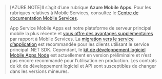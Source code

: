 >[AZURE.NOTE]Il s’agit d’une rubrique **Azure Mobile Apps**. Pour les rubriques relatives à Mobile Services, consultez le [Centre de documentation Mobile Services](/documentation/services/mobile-services/).
>
>App Service Mobile Apps est notre plateforme de serveur principal mobile la plus récente et [vous offre des avantages supplémentaires](app-service-mobile-value-prop-migration-from-mobile-services.md) par rapport à Mobile Services. La [migration vers le service d’application](app-service-mobile-migrating-from-mobile-services) est recommandée pour les clients utilisant le service principal .NET SDK. Cependant, le [kit de développement logiciel Mobile Apps Node](https://github.com/azure/azure-mobile-apps-node) est actuellement en version préliminaire et n’est pas encore recommandé pour l’utilisation en production. Les contrats de kit de développement logiciel et API sont susceptibles de changer dans les versions mineures.

<!---HONumber=AcomDC_1210_2015-->